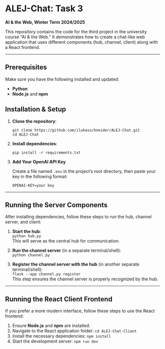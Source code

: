 # ALEJ-Chat: Task 3
**AI & the Web, Winter Term 2024/2025**

This repository contains the code for the third project in the university course “AI & the Web.” It demonstrates how to create a chat-like web application that uses different components (hub, channel, client) along with a React frontend.

---

## Prerequisites
Make sure you have the following installed and updated:
- **Python**  
- **Node.js** and **npm**

## Installation & Setup

1. **Clone the repository**:

   `git clone https://github.com/ilukasschneider/ALEJ-Chat.git`  
   `cd ALEJ-Chat`

2. **Install dependencies**:

   `pip install -r requirements.txt`

3. **Add Your OpenAI API Key**

    Create a file named `.env` in the project’s root directory, then paste your key in the following format:

    `OPENAI-KEY=your key`

---

## Running the Server Components
After installing dependencies, follow these steps to run the hub, channel server, and client:

1. **Start the hub**:  
   `python hub.py`  
   This will serve as the central hub for communication.

2. **Run the channel server** (in a separate terminal/shell):  
   `python channel.py`

3. **Register the channel server with the hub** (in another separate terminal/shell):  
   `flask --app channel.py register`  
   This step ensures the channel server is properly recognized by the hub.

---

## Running the React Client Frontend
If you prefer a more modern interface, follow these steps to use the React frontend:

1. Ensure **Node.js** and **npm** are installed.
2. Navigate to the React application folder:
   `cd ALEJ-Chat-Client`
3. Install the necessary dependencies:
   `npm install`
4. Start the development server:
   `npm run dev`  
